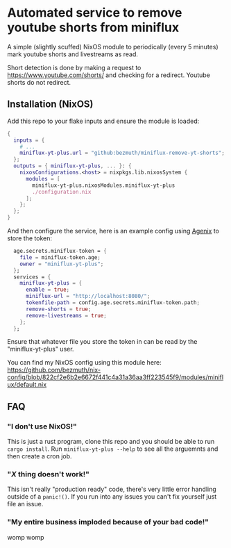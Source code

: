 # Automated service to remove youtube shorts from miniflux
A simple (slightly scuffed) NixOS module to periodically (every 5 minutes) mark youtube shorts and livestreams as read.

Short detection is done by making a request to https://www.youtube.com/shorts/<videoid> and checking for a redirect. Youtube shorts do not redirect.
## Installation (NixOS)
Add this repo to your flake inputs and ensure the module is loaded:
```nix
{
  inputs = {
    # ...
    miniflux-yt-plus.url = "github:bezmuth/miniflux-remove-yt-shorts";
  };
  outputs = { miniflux-yt-plus, ... }: {
    nixosConfigurations.<host> = nixpkgs.lib.nixosSystem {
      modules = [
        miniflux-yt-plus.nixosModules.miniflux-yt-plus
        ./configuration.nix
      ];
    };
  };
}
```
And then configure the service, here is an example config using [Agenix](https://github.com/ryantm/agenix) to store the token:
```nix
  age.secrets.miniflux-token = {
    file = miniflux-token.age;
    owner = "miniflux-yt-plus";
  };
  services = {
    miniflux-yt-plus = {
      enable = true;
      miniflux-url = "http://localhost:8080/";
      tokenfile-path = config.age.secrets.miniflux-token.path;
      remove-shorts = true;
      remove-livestreams = true;
    };
  };
```
Ensure that whatever file you store the token in can be read by the "miniflux-yt-plus" user.

You can find my NixOS config using this module here: https://github.com/bezmuth/nix-config/blob/822cf2e6b2e6672f441c4a31a36aa3ff223545f9/modules/miniflux/default.nix
## FAQ
### "I don't use NixOS!"
This is just a rust program, clone this repo and you should be able to run `cargo install`. Run `miniflux-yt-plus --help` to see all the arguemnts and then create a cron job.
### "*X* thing doesn't work!"
This isn't really "production ready" code, there's very little error handling outside of a `panic!()`. If you run into any issues you can't fix yourself just file an issue.
### "My entire business imploded because of your bad code!"
womp womp

